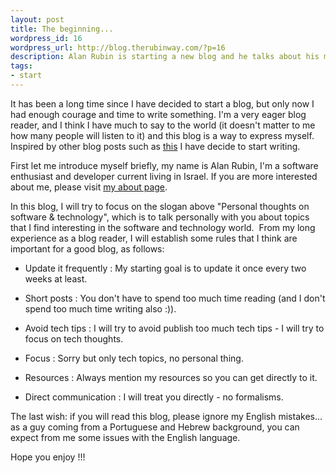 ```yaml
--- 
layout: post
title: The beginning...
wordpress_id: 16
wordpress_url: http://blog.therubinway.com/?p=16
description: Alan Rubin is starting a new blog and he talks about his motivations and subjects that he will be focusing
tags:
- start
---
```

It has been a long time since I have decided to start a blog, but only now I had enough courage and time to write something. I'm a very eager blog reader, and I think I have much to say to the world (it doesn't matter to me how many people will listen to it) and this blog is a way to express myself. Inspired by other blog posts such as <a href="http://thoughtadrian.blogspot.com/2009/06/why-blog.html">this</a> I have decide to start writing.

First let me introduce myself briefly, my name is Alan Rubin, I'm a software enthusiast and developer current living in Israel. If you are more interested about me, please visit <a href="http://blog.therubinway.com/about/">my about page</a>.

In this blog, I will try to focus on the slogan above "Personal thoughts on software &amp; technology", which is to talk personally with you about topics that I find interesting in the software and technology world.  From my long experience as a blog reader, I will establish some rules that I think are important for a good blog, as follows:

- Update it frequently : My starting goal is to update it once every two weeks at least.

- Short posts : You don't have to spend too much time reading (and I don't spend too much time writing also :)).

- Avoid tech tips : I will try to avoid publish too much tech tips - I will try to focus on tech thoughts.

- Focus : Sorry but only tech topics, no personal thing.

- Resources : Always mention my resources so you can get directly to it.

- Direct communication : I will treat you directly - no formalisms.

The last wish: if you will read this blog, please ignore my English mistakes... as a guy coming from a Portuguese and Hebrew background, you can expect from me some issues with the English language.

Hope you enjoy !!!
